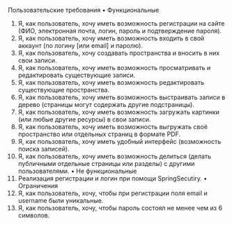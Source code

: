 Пользовательские требования
•	Функциональные
1.	Я, как пользователь, хочу иметь возможность регистрации на сайте (ФИО, электронная почта, логин, пароль и подтверждение пароля).
2.	Я, как пользователь, хочу иметь возможность входить в свой аккаунт (по логину [или email] и паролю).
3.	Я, как пользователь, хочу создавать пространства и вносить в них свои записи.
4.	 Я, как пользователь, хочу иметь возможность просматривать и редактировать существующие записи.
5.	Я, как пользователь, хочу иметь возможность редактировать существующие пространства.
6.	Я, как пользователь, хочу иметь возможность выстраивать записи в дерево (страницы могут содержать другие подстраницы).
7.	Я, как пользователь, хочу иметь возможность загружать картинки (или любые другие ресурсы) в свои записи.
8.	Я, как пользователь, хочу иметь возможность выгружать своё пространство или отдельных страниц в формате PDF.
9.	Я, как пользователь, хочу иметь удобный интерфейс (возможность поиска записей).
10.	Я, как пользователь, хочу иметь возможность делиться (делать публичными отдельные страницы или разделы) с другими пользователями.
•	Не функциональные
1.	Реализация регистрации и логин при помощи SpringSecutiry.
•	Ограничения
1.	Я, как пользователь, хочу, чтобы при регистрации поля email и username были уникальные.
2.	Я, как пользователь, хочу, чтобы пароль состоял не менее чем из 6 символов.
